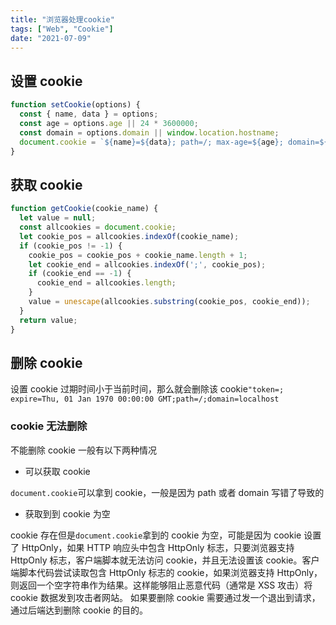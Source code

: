 ```yaml
---
title: "浏览器处理cookie"
tags: ["Web", "Cookie"]
date: "2021-07-09"
---
```


## 设置 cookie

```js
function setCookie(options) {
  const { name, data } = options;
  const age = options.age || 24 * 3600000;
  const domain = options.domain || window.location.hostname;
  document.cookie = `${name}=${data}; path=/; max-age=${age}; domain=${domain}`;
}
```

## 获取 cookie

```js
function getCookie(cookie_name) {
  let value = null;
  const allcookies = document.cookie;
  let cookie_pos = allcookies.indexOf(cookie_name);
  if (cookie_pos != -1) {
    cookie_pos = cookie_pos + cookie_name.length + 1;
    let cookie_end = allcookies.indexOf(';', cookie_pos);
    if (cookie_end == -1) {
      cookie_end = allcookies.length;
    }
    value = unescape(allcookies.substring(cookie_pos, cookie_end));
  }
  return value;
}
```

## 删除 cookie

设置 cookie 过期时间小于当前时间，那么就会删除该 cookie`"token=; expire=Thu, 01 Jan 1970 00:00:00 GMT;path=/;domain=localhost`

### cookie 无法删除

不能删除 cookie 一般有以下两种情况

- 可以获取 cookie

`document.cookie`可以拿到 cookie，一般是因为 path 或者 domain 写错了导致的

- 获取到到 cookie 为空

cookie 存在但是`document.cookie`拿到的 cookie 为空，可能是因为 cookie 设置了 HttpOnly，如果 HTTP 响应头中包含 HttpOnly 标志，只要浏览器支持 HttpOnly 标志，客户端脚本就无法访问 cookie，并且无法设置该 cookie。客户端脚本代码尝试读取包含 HttpOnly 标志的 cookie，如果浏览器支持 HttpOnly，则返回一个空字符串作为结果。这样能够阻止恶意代码（通常是 XSS 攻击）将 cookie 数据发到攻击者网站。
如果要删除 cookie 需要通过发一个退出到请求，通过后端达到删除 cookie 的目的。
